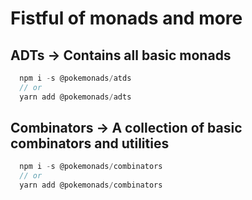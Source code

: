# Fistful of monads and more

## ADTs -> Contains all basic monads

```javascript
  npm i -s @pokemonads/atds
  // or
  yarn add @pokemonads/adts
```

## Combinators -> A collection of basic combinators and utilities

```javascript
  npm i -s @pokemonads/combinators
  // or
  yarn add @pokemonads/combinators
```
